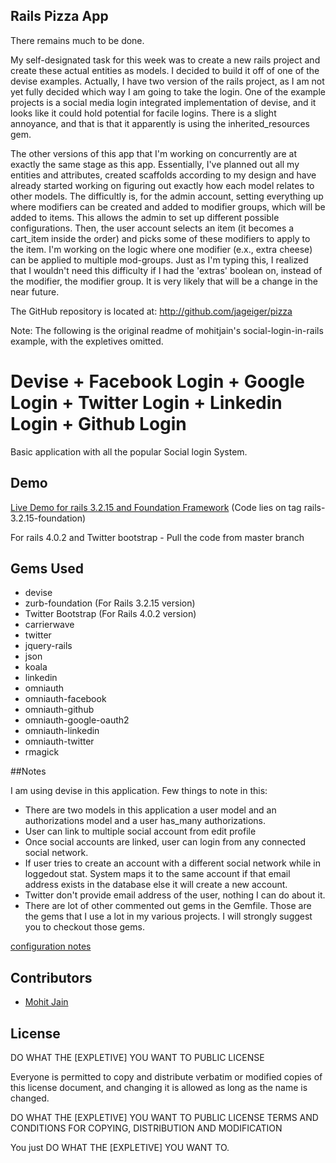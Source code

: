 ## Rails Pizza App
There remains much to be done.

My self-designated task for this week was to create a new rails project and create these actual entities as models. I decided to build it off of one of the devise examples. Actually, I have two version of the rails project, as I am not yet fully decided which way I am going to take the login. One of the example projects is a social media login integrated implementation of devise, and it looks like it could hold potential for facile logins. There is a slight annoyance, and that is that it apparently is using the inherited_resources gem.

The other versions of this app that I'm working on concurrently are at exactly the same stage as this app. Essentially, I've planned out all my entities and attributes, created scaffolds according to my design and have already started working on figuring out exactly how each model relates to other models. The difficultly is, for the admin account, setting everything up where modifiers can be created and added to modifier groups, which will be added to items. This allows the admin to set up different possible configurations. Then, the user account selects an item (it becomes a cart_item inside the order) and picks some of these modifiers to apply to the item. I'm working on the logic where one modifier (e.x., extra cheese) can be applied to multiple mod-groups. Just as I'm typing this, I realized that I wouldn't need this difficulty if I had the 'extras' boolean on, instead of the modifier, the modifier group. It is very likely that will be a change in the near future.

The GitHub repository is located at:
http://github.com/jageiger/pizza


Note: The following is the original readme of mohitjain's social-login-in-rails example, with the expletives omitted.

# Devise + Facebook Login + Google Login + Twitter Login + Linkedin Login + Github Login
Basic application with all the popular Social login System.

## Demo

[Live Demo for rails 3.2.15 and Foundation Framework](http://social-login-in-rails.herokuapp.com/) (Code lies on tag rails-3.2.15-foundation)

For rails 4.0.2 and Twitter bootstrap - Pull the code from master branch

## Gems Used

* devise
* zurb-foundation (For Rails 3.2.15 version)
* Twitter Bootstrap (For Rails 4.0.2 version)
* carrierwave
* twitter
* jquery-rails
* json
* koala
* linkedin
* omniauth
* omniauth-facebook
* omniauth-github
* omniauth-google-oauth2
* omniauth-linkedin
* omniauth-twitter
* rmagick

##Notes

I am using devise in this application. Few things to note in this:

* There are two models in this application a user model and an authorizations model and a user has_many authorizations.
* User can link to multiple social account from edit profile
* Once social accounts are linked, user can login from any connected social network.
* If user tries to create an account with a different social network while in loggedout stat. System maps it to the same account if that email address exists in the database else it will create a new account.
* Twitter don't provide email address of the user, nothing I can do about it.
* There are lot of other commented out gems in the Gemfile. Those are the gems that I use a lot in my various projects. I will strongly suggest you to checkout those gems.

[configuration notes](http://www.codebeerstartups.com/2013/10/social-login-integration-with-all-the-popular-social-networks-in-ruby-on-rails/)

## Contributors

* [Mohit Jain](http://www.codebeerstartups.com/about)


## License

DO WHAT THE [EXPLETIVE] YOU WANT TO PUBLIC LICENSE

Everyone is permitted to copy and distribute verbatim or modified
copies of this license document, and changing it is allowed as long
as the name is changed.

DO WHAT THE [EXPLETIVE] YOU WANT TO PUBLIC LICENSE TERMS AND CONDITIONS FOR COPYING, DISTRIBUTION AND MODIFICATION

You just DO WHAT THE [EXPLETIVE] YOU WANT TO.

